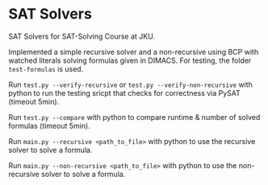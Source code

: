 # SAT Solvers
SAT Solvers for SAT-Solving Course at JKU.

Implemented a simple recursive solver and a non-recursive using BCP with watched literals solving formulas given in DIMACS. For testing, the folder `test-formulas` is used.

Run `test.py --verify-recursive` or `test.py --verify-non-recursive` with python to run the testing sricpt that checks for correctness via PySAT (timeout 5min).

Run `test.py --compare` with python to compare runtime & number of solved formulas (timeout 5min).

Run `main.py --recursive <path_to_file>` with python to use the recursive solver to solve a formula.

Run `main.py --non-recursive <path_to_file>` with python to use the non-recursive solver to solve a formula.
